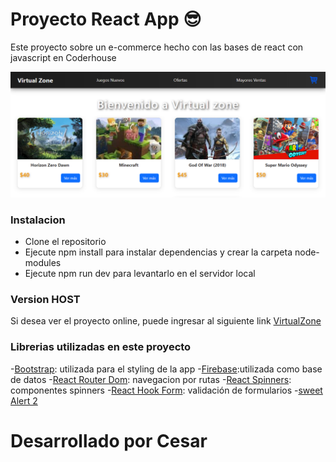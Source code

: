 # Proyecto React App 😎

Este proyecto sobre un e-commerce hecho con las bases de react con javascript en Coderhouse

![image](/public/Proyecto_img.png)

### Instalacion

- Clone el repositorio
- Ejecute npm install para instalar dependencias y crear la carpeta node-modules
- Ejecute npm run dev para levantarlo en el servidor local

### Version HOST 
Si desea ver el proyecto online, puede ingresar al siguiente link [VirtualZone](https://virtual-zone-zeta.vercel.app/)

### Librerias utilizadas en este proyecto

-[Bootstrap](https://getbootstrap.com/docs/5.2/getting-started/introduction/): utilizada para el styling de la app
-[Firebase](https://firebase.google.com/):utilizada como base de datos
-[React Router Dom](https://reactrouter.com/): navegacion por rutas
-[React Spinners](https://www.davidhu.io/react-spinners/): componentes spinners 
-[React Hook Form](https://www.react-hook-form.com/get-started/): validación de formularios
-[sweet Alert 2](https://sweetalert2.github.io/#download)


# Desarrollado  por Cesar